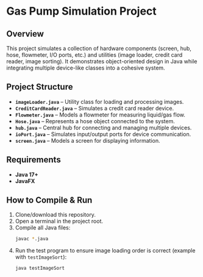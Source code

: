 # Gas Pump Simulation Project

## Overview
This project simulates a collection of hardware components (screen, hub, hose, flowmeter, I/O ports, etc.) and utilities (image loader, credit card reader, image sorting). It demonstrates object-oriented design in Java while integrating multiple device-like classes into a cohesive system.  

## Project Structure
- **`imageLoader.java`** – Utility class for loading and processing images.  
- **`CreditCardReader.java`** – Simulates a credit card reader device.  
- **`Flowmeter.java`** – Models a flowmeter for measuring liquid/gas flow.  
- **`Hose.java`** – Represents a hose object connected to the system.  
- **`hub.java`** – Central hub for connecting and managing multiple devices.  
- **`ioPort.java`** – Simulates input/output ports for device communication.  
- **`screen.java`** – Models a screen for displaying information.  

## Requirements
- **Java 17+**
- **JavaFX**

## How to Compile & Run
1. Clone/download this repository.  
2. Open a terminal in the project root.  
3. Compile all Java files:  
   ```bash
   javac *.java
   ```
4. Run the test program to ensure image loading order is correct (example with `testImageSort`):  
   ```bash
   java testImageSort
   ```
